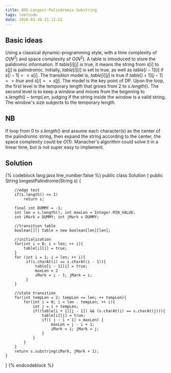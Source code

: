 ```yaml
---
title: 005-Longest-Palindromic-Substring
tags: leetcode
date: 2016-03-30 21:11:22
---
```

## Basic ideas
Using a classical dynamic-programming style, with a time complexity of $O(N^2)$ and space complexity of $O(N^2)$. A table is introduced to store the palidromic information. If $table[i][j]$ is true, it means the string from $s[i]$ to $s[j]$ is palindromic. Initially, $table[i][i]$ is set to true, as well as $table[i - 1][i]$ if $s[i - 1] == s[i]$. The transition model is, $table[i][j]$ is true if $table[i + 1][j - 1] == true$ and $s[i] == s[j]$. The model is the key point of DP. Upon the loop, the first level is the temporary length that grows from $2$ to $s.length()$. The second level is to keep a window and moves from the begnning to $s.length() - tempLen$, judging if the string inside the window is a valid string. The window's size subjects to the temporary length. 

## NB
If loop from $0$ to $s.length()$ and assume each character(s) as the center of the palindromic string, then expand the string according to the center, the space complexity could be $O(1)$.
Manacher's algorithm could solve it in a linear time, but is not super easy to implement. 


## Solution
{% codeblock lang:java line_number:false %}
public class Solution {
    public String longestPalindrome(String s) {

        //edge test
        if(s.length() <= 1)
            return s;

        final int DUMMY = -1;
        int len = s.length(); int maxLen = Integer.MIN_VALUE;
        int iMark = DUMMY; int jMark = DUMMY;

        //transition table
        boolean[][] table = new boolean[len][len];

        //initialization
        for(int i = 0; i < len; ++ i){
            table[i][i] = true;
        }
        for (int i = 1; i < len; ++ i){
             if(s.charAt(i) == s.charAt(i - 1)){
                 table[i - 1][i] = true;
                 maxLen = 2
                 iMark = i - 1; jMark = i;
             }
        }

        //state transition
        for(int tempLen = 2; tempLen <= len; ++ tempLen){
            for(int i = 0; i < len - tempLen; ++ i){
                int j = i + tempLen;
                if((table[i + 1][j - 1]) && (s.charAt(i) == s.charAt(j))){
                    table[i][j] = true;
                    if(( j - i + 1) > maxLen) {
                        maxLen = j - i + 1;
                        iMark = i; jMark = j;
                    }
                }
            }
        }
        return s.substring(iMark, jMark + 1);
    }
}
{% endcodeblock  %}
